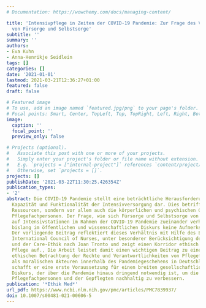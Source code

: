 ```yaml
---
# Documentation: https://wowchemy.com/docs/managing-content/

title: 'Intensivpflege in Zeiten der COVID-19 Pandemie: Zur Frage des Verhältnisses
  von Fürsorge und Selbstsorge'
subtitle: ''
summary: ''
authors:
- Eva Kuhn
- Anna-Henrikje Seidlein
tags: []
categories: []
date: '2021-01-01'
lastmod: 2021-03-21T12:36:27+01:00
featured: false
draft: false

# Featured image
# To use, add an image named `featured.jpg/png` to your page's folder.
# Focal points: Smart, Center, TopLeft, Top, TopRight, Left, Right, BottomLeft, Bottom, BottomRight.
image:
  caption: ''
  focal_point: ''
  preview_only: false

# Projects (optional).
#   Associate this post with one or more of your projects.
#   Simply enter your project's folder or file name without extension.
#   E.g. `projects = ["internal-project"]` references `content/project/deep-learning/index.md`.
#   Otherwise, set `projects = []`.
projects: []
publishDate: '2021-03-22T11:30:25.426354Z'
publication_types:
- '2'
abstract: Die COVID-19 Pandemie stellt eine beträchtliche Herausforderung für die
  Kapazität und Funktionalität der Intensivversorgung dar. Dies betrifft nicht nur
  Ressourcen, sondern vor allem auch die körperlichen und psychischen Grenzen von
  Pflegefachpersonen. Der Frage, wie sich Fürsorge und Selbstsorge von Pflegefachpersonen
  auf Intensivstationen im Rahmen der COVID-19 Pandemie zueinander verhalten, wurde
  bislang im öffentlichen und wissenschaftlichen Diskurs keine Aufmerksamkeit geschenkt.
  Der vorliegende Beitrag reflektiert dieses Verhältnis mit Hilfe des Ethikkodex des
  International Council of Nurses, unter besonderer Berücksichtigung der Prinzipienethik
  und der Care-Ethik nach Joan Tronto und zeigt einen Korridor ethisch vertretbarer
  Pflege auf., Die Arbeit leistet damit einen wichtigen Beitrag zu einer differenzierten
  ethischen Betrachtung der Rechte und Verantwortlichkeiten von Pflegefachpersonen
  als moralischen Akteuren innerhalb des Pandemiegeschehens in Deutschland. Damit
  schafft er eine erste Voraussetzung für einen breiten gesellschaftlichen und politischen
  Diskurs, der über die Pandemie hinaus dringend notwendig ist, um die Situation der
  Pflegefachpersonen und der Gepflegten nachhaltig zu verbessern.
publication: '*Ethik Med*'
url_pdf: https://www.ncbi.nlm.nih.gov/pmc/articles/PMC7839937/
doi: 10.1007/s00481-021-00606-5
---
```

